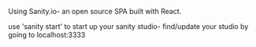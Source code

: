 Using Sanity.io- an open source SPA built with React.

use 'sanity start' to start up your sanity studio- find/update your studio by going to localhost:3333
